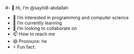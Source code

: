 #- 👋 Hi, I’m @sayhi8-abdallah
- 👀 I’m interested in programming and computer science
- 🌱 I’m currently learning 
- 💞️ I’m looking to collaborate on 
- 📫 How to reach me 
- 😄 Pronouns: he
- ⚡ Fun fact: 

<!---
sayhi8-abdallah/sayhi8-abdallah is a ✨ special ✨ repository because its `README.md` (this file) appears on your GitHub profile.
You can click the Preview link to take a look at your changes.
--->
